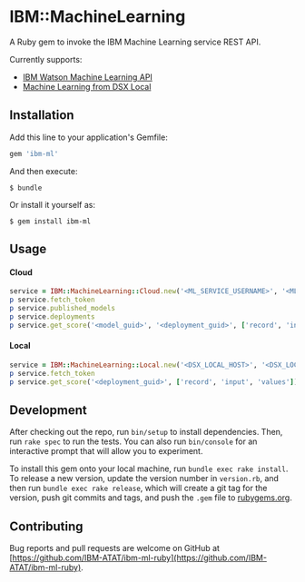 # IBM::MachineLearning

A Ruby gem to invoke the IBM Machine Learning service REST API.

Currently supports:
- [IBM Watson Machine Learning API](https://watson-ml-api.mybluemix.net/)
- [Machine Learning from DSX Local](https://datascience.ibm.com/docs/content/local/models.html#evaluate-models-with-rest-apis)

## Installation

Add this line to your application's Gemfile:

```ruby
gem 'ibm-ml'
```

And then execute:

    $ bundle

Or install it yourself as:

    $ gem install ibm-ml

## Usage

#### Cloud
```ruby
service = IBM::MachineLearning::Cloud.new('<ML_SERVICE_USERNAME>', '<ML_SERVICE_PASSWORD>')
p service.fetch_token
p service.published_models
p service.deployments
p service.get_score('<model_guid>', '<deployment_guid>', ['record', 'input', 'values'])
```

#### Local
```ruby
service = IBM::MachineLearning::Local.new('<DSX_LOCAL_HOST>', '<DSX_LOCAL_USERNAME>', '<DSX_LOCAL_PASSWORD>')
p service.fetch_token
p service.get_score('<deployment_guid>', ['record', 'input', 'values'])
```

## Development

After checking out the repo, run `bin/setup` to install dependencies. Then, run `rake spec` to run the tests. You can also run `bin/console` for an interactive prompt that will allow you to experiment.

To install this gem onto your local machine, run `bundle exec rake install`. To release a new version, update the version number in `version.rb`, and then run `bundle exec rake release`, which will create a git tag for the version, push git commits and tags, and push the `.gem` file to [rubygems.org](https://rubygems.org).

## Contributing

Bug reports and pull requests are welcome on GitHub at [https://github.com/IBM-ATAT/ibm-ml-ruby](https://github.com/IBM-ATAT/ibm-ml-ruby).

